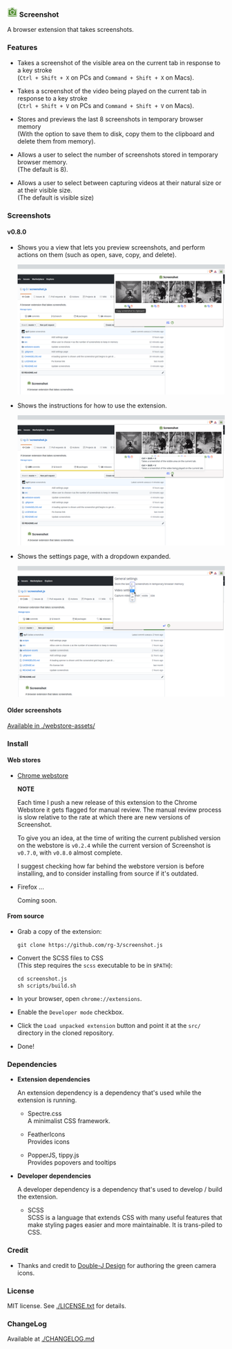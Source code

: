 ### ![logo](src/images/camera24.png) Screenshot

A browser extension that takes screenshots.

### Features

* Takes a screenshot of the visible area on the current tab in response to
  a key stroke  
  (`Ctrl + Shift + X` on PCs and  `Command + Shift + X` on Macs).

* Takes a screenshot of the video being played on the current tab in response to
  a key stroke  
  (`Ctrl + Shift + V` on PCs and  `Command + Shift + V` on Macs).

* Stores and previews the last 8 screenshots in temporary browser memory  
  (With the option to save them to disk, copy them to the clipboard and delete
   them from memory).

* Allows a user to select the number of screenshots stored in temporary browser memory.  
  (The default is 8).

* Allows a user to select between capturing videos at their natural size or at
  their visible size.   
  (The default is visible size)

### Screenshots

#### v0.8.0

* Shows you a view that lets you preview screenshots, and perform actions on
  them (such as open, save, copy, and delete).

  ![screenshot](./webstore-assets/v0.8.0/copy_screenshot_v0.8.0_1280x800.png)

* Shows the instructions for how to use the extension.

  ![screenshot](./webstore-assets/v0.8.0/help_screenshot_v0.8.0_1280x800.png)

* Shows the settings page, with a dropdown expanded.

  ![screenshot](./webstore-assets/v0.8.0/settings_screenshot_v0.8.0_1280x800-1.png)

#### Older screenshots

[Available in ./webstore-assets/](./webstore-assets/)

### Install

#### Web stores

* [Chrome webstore](https://chrome.google.com/webstore/detail/screenshot/ehmcpclingghgidajkpodncclbginiak)

  __NOTE__

  Each time I push a new release of this extension to the Chrome Webstore it gets
  flagged for manual review. The manual review process is slow relative to the
  rate at which there are new versions of Screenshot.

  To give you an idea, at the time of writing the current published version on
  the webstore is `v0.2.4` while the current version of Screenshot is `v0.7.0`,
  with `v0.8.0` almost complete.

  I suggest checking how far behind the webstore version is before installing,
  and to consider installing from source if it's outdated.

* Firefox ...

  Coming soon.

#### From source

* Grab a copy of the extension:

      git clone https://github.com/rg-3/screenshot.js

* Convert the SCSS files to CSS  
  (This step requires the `scss` executable to be in `$PATH`):

      cd screenshot.js
      sh scripts/build.sh

* In your browser, open `chrome://extensions`.

* Enable the `Developer mode` checkbox.

* Click the `Load unpacked extension` button and point it at the `src/`
  directory in the cloned repository.

* Done!

### Dependencies

  * **Extension dependencies**

    An extension dependency is a dependency that's used while the extension
    is running.

    * Spectre.css  
      A minimalist CSS framework.

    * FeatherIcons  
      Provides icons

    * PopperJS, tippy.js  
      Provides popovers and tooltips

  * **Developer dependencies**

    A developer dependency is a dependency that's used to develop / build the
    extension.

      * SCSS  
        SCSS is a language that extends CSS with many useful features that make
        styling pages easier and more maintainable. It is trans-piled to CSS.

### Credit

  * Thanks and credit to
    [Double-J Design](http://www.iconarchive.com/artist/double-j-design.html)
    for authoring the green camera icons.

### License

MIT license. See [./LICENSE.txt](./LICENSE.txt) for details.

### ChangeLog

Available at [./CHANGELOG.md](./CHANGELOG.md)
